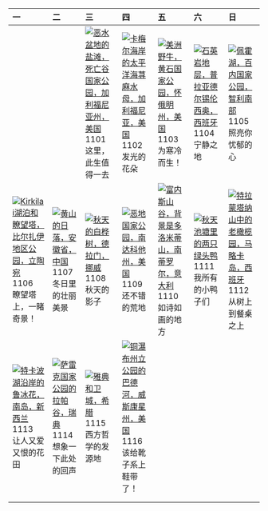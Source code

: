 | 一                                                                                                                                                                                                         | 二                                                                                                                                                                                       | 三                                                                                                                                                                                                          | 四                                                                                                                                                                                             | 五                                                                                                                                                                                            | 六                                                                                                                                                                                           | 日                                                                                                                                                                                               |
|:----------------------------------------------------------------------------------------------------------------------------------------------------------------------------------------------------------|:----------------------------------------------------------------------------------------------------------------------------------------------------------------------------------------|:-----------------------------------------------------------------------------------------------------------------------------------------------------------------------------------------------------------|:----------------------------------------------------------------------------------------------------------------------------------------------------------------------------------------------|:---------------------------------------------------------------------------------------------------------------------------------------------------------------------------------------------|:--------------------------------------------------------------------------------------------------------------------------------------------------------------------------------------------|:------------------------------------------------------------------------------------------------------------------------------------------------------------------------------------------------|
|                                                                                                                                                                                                           |                                                                                                                                                                                         | [![](https://www.bing.com/th?id=OHR.DeathValleySalt_ZH-CN8438207719_320x240.jpg '恶水盆地的盐滩，死亡谷国家公园，加利福尼亚州，美国')](https://www.bing.com/th?id=OHR.DeathValleySalt_ZH-CN8438207719_UHD.jpg)<br>1101<br>这里，此生值得一去 | [![](https://www.bing.com/th?id=OHR.SeaNettles_ZH-CN1735729435_320x240.jpg '卡梅尔海岸的太平洋海荨麻水母，加利福尼亚，美国')](https://www.bing.com/th?id=OHR.SeaNettles_ZH-CN1735729435_UHD.jpg)<br>1102<br>发光的花朵    | [![](https://www.bing.com/th?id=OHR.BisonSnow_ZH-CN2483472629_320x240.jpg '美洲野牛，黄石国家公园，怀俄明州，美国')](https://www.bing.com/th?id=OHR.BisonSnow_ZH-CN2483472629_UHD.jpg)<br>1103<br>为寒冷而生！        | [![](https://www.bing.com/th?id=OHR.SilencioSpain_ZH-CN2955614478_320x240.jpg '石英岩地层，普拉亚德尔锡伦西奥，西班牙')](https://www.bing.com/th?id=OHR.SilencioSpain_ZH-CN2955614478_UHD.jpg)<br>1104<br>宁静之地 | [![](https://www.bing.com/th?id=OHR.LagoPehoe_ZH-CN3367356273_320x240.jpg '佩霍湖，百内国家公园，智利南部')](https://www.bing.com/th?id=OHR.LagoPehoe_ZH-CN3367356273_UHD.jpg)<br>1105<br>照亮你忧郁的心              |
| [![](https://www.bing.com/th?id=OHR.KirkilaiTower_ZH-CN4058404632_320x240.jpg 'Kirkilai湖泊和瞭望塔，比尔扎伊地区公园，立陶宛')](https://www.bing.com/th?id=OHR.KirkilaiTower_ZH-CN4058404632_UHD.jpg)<br>1106<br>瞭望塔上，一睹奇景！ | [![](https://www.bing.com/th?id=OHR.LiDong2023_ZH-CN5089092069_320x240.jpg '黄山的日落，安徽省，中国')](https://www.bing.com/th?id=OHR.LiDong2023_ZH-CN5089092069_UHD.jpg)<br>1107<br>冬日里的壮丽美景      | [![](https://www.bing.com/th?id=OHR.NorwayBirch_ZH-CN5482311438_320x240.jpg '秋天的白桦树，德拉门，挪威')](https://www.bing.com/th?id=OHR.NorwayBirch_ZH-CN5482311438_UHD.jpg)<br>1108<br>秋天的影子                         | [![](https://www.bing.com/th?id=OHR.BadlandsSunrise_ZH-CN5906162228_320x240.jpg '恶地国家公园，南达科他州，美国')](https://www.bing.com/th?id=OHR.BadlandsSunrise_ZH-CN5906162228_UHD.jpg)<br>1109<br>还不错的荒地 | [![](https://www.bing.com/th?id=OHR.ValDiFunes_ZH-CN2080915930_320x240.jpg '富内斯山谷，背景是多洛米蒂山，南蒂罗尔，意大利')](https://www.bing.com/th?id=OHR.ValDiFunes_ZH-CN2080915930_UHD.jpg)<br>1110<br>如诗如画的地方 | [![](https://www.bing.com/th?id=OHR.MallarDucks_ZH-CN7422818269_320x240.jpg '秋天池塘里的两只绿头鸭')](https://www.bing.com/th?id=OHR.MallarDucks_ZH-CN7422818269_UHD.jpg)<br>1111<br>我所有的小鸭子们         | [![](https://www.bing.com/th?id=OHR.OliveOrchard_ZH-CN8198989130_320x240.jpg '特拉蒙塔纳山中的老橄榄园，马略卡岛，西班牙')](https://www.bing.com/th?id=OHR.OliveOrchard_ZH-CN8198989130_UHD.jpg)<br>1112<br>从树上到餐桌之上 |
| [![](https://www.bing.com/th?id=OHR.RussellLupines_ZH-CN8552113285_320x240.jpg '特卡波湖沿岸的鲁冰花，南岛，新西兰')](https://www.bing.com/th?id=OHR.RussellLupines_ZH-CN8552113285_UHD.jpg)<br>1113<br>让人又爱又恨的花田          | [![](https://www.bing.com/th?id=OHR.SarekSweden_ZH-CN9728518595_320x240.jpg '萨雷克国家公园的拉帕谷，瑞典')](https://www.bing.com/th?id=OHR.SarekSweden_ZH-CN9728518595_UHD.jpg)<br>1114<br>想象一下此处的回声 | [![](https://www.bing.com/th?id=OHR.AthensAcropolis_ZH-CN9942357439_320x240.jpg '雅典和卫城，希腊')](https://www.bing.com/th?id=OHR.AthensAcropolis_ZH-CN9942357439_UHD.jpg)<br>1115<br>西方哲学的发源地                   | [![](https://www.bing.com/th?id=OHR.BadRiver_ZH-CN0416550169_320x240.jpg '铜瀑布州立公园的巴德河，威斯康星州，美国')](https://www.bing.com/th?id=OHR.BadRiver_ZH-CN0416550169_UHD.jpg)<br>1116<br>该给靴子系上鞋带了！      |                                                                                                                                                                                              |                                                                                                                                                                                             |                                                                                                                                                                                                 |
|                                                                                                                                                                                                           |                                                                                                                                                                                         |                                                                                                                                                                                                            |                                                                                                                                                                                               |                                                                                                                                                                                              |                                                                                                                                                                                             |                                                                                                                                                                                                 |
|                                                                                                                                                                                                           |                                                                                                                                                                                         |                                                                                                                                                                                                            |                                                                                                                                                                                               |                                                                                                                                                                                              |                                                                                                                                                                                             |                                                                                                                                                                                                 |